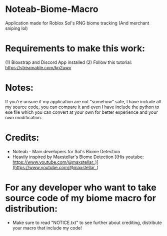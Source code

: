 # Noteab-Biome-Macro
Application made for Roblox Sol's RNG biome tracking (And merchant sniping lol)

# Requirements to make this work:
(1) Bloxstrap and Discord App installed
(2) Follow this tutorial: https://streamable.com/kp2uwv

# Notes:
If you're unsure if my application are not "somehow" safe, I have include all my source code, you can compare it and even I have include the python to exe file which you can convert at your own for better experience and your own modification.

# Credits:
- Noteab - Main developers for Sol's Biome Detection
- Heavily inspired by Maxstellar's Biome Detection [(His youtube: https://www.youtube.com/@maxstellar_)](https://www.youtube.com/@maxstellar_)

# For any developer who want to take source code of my biome macro for distribution:
- Make sure to read "NOTICE.txt" to see further about crediting, distribute your macro that include my code!
